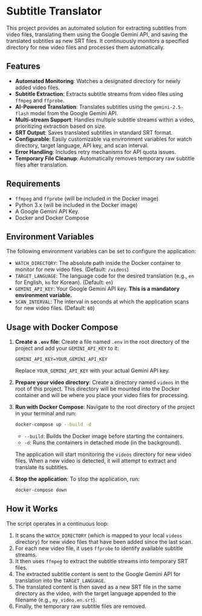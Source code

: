 # Subtitle Translator

This project provides an automated solution for extracting subtitles from video files, translating them using the Google Gemini API, and saving the translated subtitles as new SRT files. It continuously monitors a specified directory for new video files and processes them automatically.

## Features

*   **Automated Monitoring**: Watches a designated directory for newly added video files.
*   **Subtitle Extraction**: Extracts subtitle streams from video files using `ffmpeg` and `ffprobe`.
*   **AI-Powered Translation**: Translates subtitles using the `gemini-2.5-flash` model from the Google Gemini API.
*   **Multi-stream Support**: Handles multiple subtitle streams within a video, prioritizing extraction based on size.
*   **SRT Output**: Saves translated subtitles in standard SRT format.
*   **Configurable**: Easily customizable via environment variables for watch directory, target language, API key, and scan interval.
*   **Error Handling**: Includes retry mechanisms for API quota issues.
*   **Temporary File Cleanup**: Automatically removes temporary raw subtitle files after translation.

## Requirements

*   `ffmpeg` and `ffprobe` (will be included in the Docker image)
*   Python 3.x (will be included in the Docker image)
*   A Google Gemini API Key.
*   Docker and Docker Compose

## Environment Variables

The following environment variables can be set to configure the application:

*   `WATCH_DIRECTORY`: The absolute path inside the Docker container to monitor for new video files. (Default: `/videos`)
*   `TARGET_LANGUAGE`: The language code for the desired translation (e.g., `en` for English, `ko` for Korean). (Default: `en`)
*   `GEMINI_API_KEY`: Your Google Gemini API key. **This is a mandatory environment variable.**
*   `SCAN_INTERVAL`: The interval in seconds at which the application scans for new video files. (Default: `60`)

## Usage with Docker Compose

1.  **Create a `.env` file**:
    Create a file named `.env` in the root directory of the project and add your `GEMINI_API_KEY` to it:
    ```
    GEMINI_API_KEY=YOUR_GEMINI_API_KEY
    ```
    Replace `YOUR_GEMINI_API_KEY` with your actual Gemini API key.

2.  **Prepare your video directory**:
    Create a directory named `videos` in the root of this project. This directory will be mounted into the Docker container and will be where you place your video files for processing.

3.  **Run with Docker Compose**:
    Navigate to the root directory of the project in your terminal and run:
    ```bash
    docker-compose up --build -d
    ```
    *   `--build`: Builds the Docker image before starting the containers.
    *   `-d`: Runs the containers in detached mode (in the background).

    The application will start monitoring the `videos` directory for new video files. When a new video is detected, it will attempt to extract and translate its subtitles.

4.  **Stop the application**:
    To stop the application, run:
    ```bash
    docker-compose down
    ```

## How it Works

The script operates in a continuous loop:
1.  It scans the `WATCH_DIRECTORY` (which is mapped to your local `videos` directory) for new video files that have been added since the last scan.
2.  For each new video file, it uses `ffprobe` to identify available subtitle streams.
3.  It then uses `ffmpeg` to extract the subtitle streams into temporary SRT files.
4.  The extracted subtitle content is sent to the Google Gemini API for translation into the `TARGET_LANGUAGE`.
5.  The translated content is then saved as a new SRT file in the same directory as the video, with the target language appended to the filename (e.g., `my_video.en.srt`).
6.  Finally, the temporary raw subtitle files are removed.
